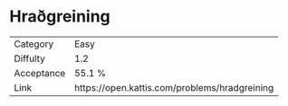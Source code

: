 # Hraðgreining

<table>
    <tr>
        <td>Category</td>
        <td>Easy</td>
    </tr>
    <tr>
        <td>Diffulty</td>
        <td>1.2</td>
    </tr>
    <tr>
        <td>Acceptance</td>
        <td>55.1 %</td>
    </tr>
    <tr>
        <td>Link</td>
        <td>https://open.kattis.com/problems/hradgreining</td>
    </tr>
</table>